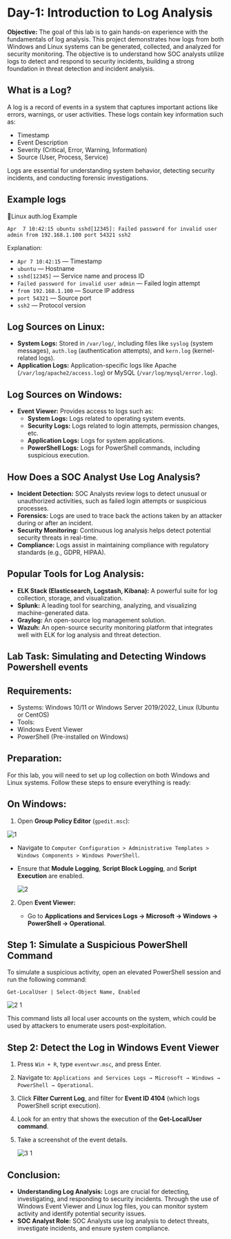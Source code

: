 # Day-1: Introduction to Log Analysis

**Objective:** The goal of this lab is to gain hands-on experience with the fundamentals of log analysis. This project demonstrates how logs from both Windows and Linux systems can be generated, collected, and analyzed for security monitoring. The objective is to understand how SOC analysts utilize logs to detect and respond to security incidents, building a strong foundation in threat detection and incident analysis.<br>

## What is a Log?

A log is a record of events in a system that captures important actions like errors, warnings, or user activities. These logs contain key information such as:<br>

- Timestamp
- Event Description
- Severity (Critical, Error, Warning, Information)
- Source (User, Process, Service)<br>

Logs are essential for understanding system behavior, detecting security incidents, and conducting forensic investigations.

## Example logs

🐧Linux auth.log Example

    Apr  7 10:42:15 ubuntu sshd[12345]: Failed password for invalid user admin from 192.168.1.100 port 54321 ssh2

Explanation:

- `Apr 7 10:42:15` — Timestamp
- `ubuntu` — Hostname
- `sshd[12345]` — Service name and process ID
- `Failed password for invalid user admin` — Failed login attempt
- `from 192.168.1.100` — Source IP address
- `port 54321` — Source port
- `ssh2` — Protocol version

## Log Sources on Linux:

- **System Logs:** Stored in `/var/log/`, including files like `syslog` (system messages), `auth.log` (authentication attempts), and `kern.log` (kernel-related logs).
- **Application Logs:** Application-specific logs like Apache (`/var/log/apache2/access.log`) or MySQL (`/var/log/mysql/error.log`).

## Log Sources on Windows:
- **Event Viewer:** Provides access to logs such as:
  - **System Logs:** Logs related to operating system events.
  - **Security Logs:** Logs related to login attempts, permission changes, etc.
  - **Application Logs:** Logs for system applications.
  - **PowerShell Logs:** Logs for PowerShell commands, including suspicious execution.
    
## How Does a SOC Analyst Use Log Analysis?

- **Incident Detection:** SOC Analysts review logs to detect unusual or unauthorized activities, such as failed login attempts or suspicious processes.
- **Forensics:** Logs are used to trace back the actions taken by an attacker during or after an incident.
- **Security Monitoring:** Continuous log analysis helps detect potential security threats in real-time.
- **Compliance:** Logs assist in maintaining compliance with regulatory standards (e.g., GDPR, HIPAA).
  
## Popular Tools for Log Analysis:

- **ELK Stack (Elasticsearch, Logstash, Kibana):** A powerful suite for log collection, storage, and visualization.
- **Splunk:** A leading tool for searching, analyzing, and visualizing machine-generated data.
- **Graylog:** An open-source log management solution.
- **Wazuh:** An open-source security monitoring platform that integrates well with ELK for log analysis and threat detection.
  
## Lab Task: Simulating and Detecting Windows Powershell events
## Requirements:
- Systems: Windows 10/11 or Windows Server 2019/2022, Linux (Ubuntu or CentOS)
- Tools:
 - Windows Event Viewer
 - PowerShell (Pre-installed on Windows)
## Preparation:
For this lab, you will need to set up log collection on both Windows and Linux systems. Follow these steps to ensure everything is ready:

## On Windows:
 1. Open **Group Policy Editor** (`gpedit.msc`):

![1  ](https://github.com/user-attachments/assets/b4b267cd-c9fc-486f-8162-4c28806f1917)

- Navigate to `Computer Configuration > Administrative Templates > Windows Components > Windows PowerShell`.
- Ensure that **Module Logging**, **Script Block Logging**, and **Script Execution** are enabled.

     ![2  ](https://github.com/user-attachments/assets/48b9de5e-7e75-47cb-96f2-847d365ea25a)

 2. Open **Event Viewer:**

     - Go to **Applications and Services Logs → Microsoft → Windows → PowerShell → Operational**.
## **Step 1:** Simulate a Suspicious PowerShell Command
To simulate a suspicious activity, open an elevated PowerShell session and run the following command:

    Get-LocalUser | Select-Object Name, Enabled

![2 1](https://github.com/user-attachments/assets/018b03fd-c413-4f99-943d-7186aa24a257)

This command lists all local user accounts on the system, which could be used by attackers to enumerate users post-exploitation.

## Step 2: Detect the Log in Windows Event Viewer
1. Press `Win + R`, type `eventvwr.msc`, and press Enter.
2. Navigate to: `Applications and Services Logs → Microsoft → Windows → PowerShell → Operational`.
3. Click **Filter Current Log**, and filter for **Event ID 4104** (which logs PowerShell script execution).
4. Look for an entry that shows the execution of the **Get-LocalUser command**.
5. Take a screenshot of the event details.

   ![3 1](https://github.com/user-attachments/assets/fa9aa5ea-0f66-41a5-a992-e286bee388b5)

## Conclusion:
- **Understanding Log Analysis:** Logs are crucial for detecting, investigating, and responding to security incidents. Through the use of Windows Event Viewer and Linux log files, you can 
  monitor system activity and identify potential security issues.
- **SOC Analyst Role:** SOC Analysts use log analysis to detect threats, investigate incidents, and ensure system compliance.









